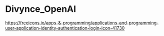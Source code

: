 # Divynce_OpenAI


https://freeicons.io/apps-&-programming/applications-and-programming-user-application-identity-authentication-login-icon-41730
